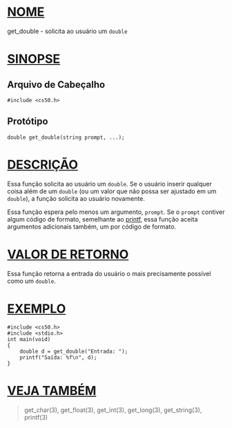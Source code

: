 # [NOME](#nome)

get_double - solicita ao usuário um `double`

# [SINOPSE](#sinopse)

## Arquivo de Cabeçalho

    #include <cs50.h>

## Protótipo

    double get_double(string prompt, ...);

# [DESCRIÇÃO](#descrição)

Essa função solicita ao usuário um `double`. Se o usuário inserir qualquer coisa além de um `double` (ou um valor que não possa ser ajustado em um `double`), a função solicita ao usuário novamente.

Essa função espera pelo menos um argumento, `prompt`. Se o `prompt` contiver algum código de formato, semelhante ao [printf](printf), essa função aceita argumentos adicionais também, um por código de formato.

# [VALOR DE RETORNO](#valor-de-retorno)

Essa função retorna a entrada do usuário o mais precisamente possível como um `double`.

# [EXEMPLO](#exemplo)

    #include <cs50.h>
    #include <stdio.h>
    int main(void)
    {
        double d = get_double("Entrada: ");
        printf("Saída: %f\n", d);
    }

# [VEJA TAMBÉM](#veja-também)

> get_char(3), get_float(3), get_int(3), get_long(3),
> get_string(3), printf(3)